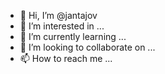 - 👋 Hi, I’m @jantajov
- 👀 I’m interested in ...
- 🌱 I’m currently learning ...
- 💞️ I’m looking to collaborate on ...
- 📫 How to reach me ...

<!---
jantajov/jantajov is a ✨ special ✨ repository because its `README.md` (this file) appears on your GitHub profile.
You can click the Preview link to take a look at your changes.
--->
